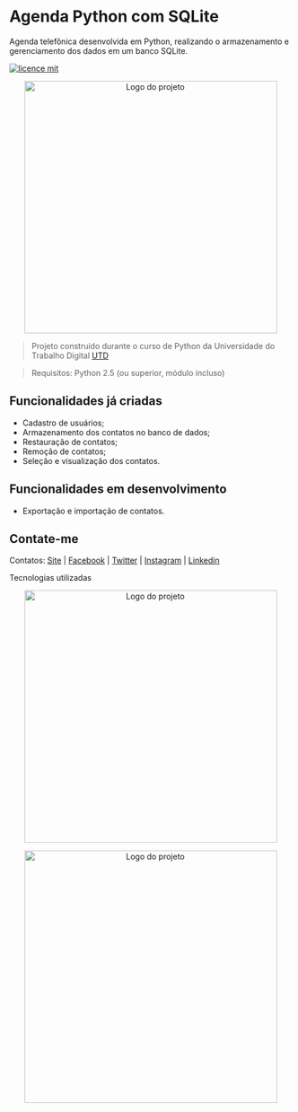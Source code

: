 # Agenda Python com SQLite

Agenda telefônica desenvolvida em Python, realizando o armazenamento e gerenciamento dos dados em um banco SQLite.

[![licence mit](https://img.shields.io/badge/licence-MIT-blue.svg)](https://github.com/natanasilva/natantube/blob/master/LICENSE)

<p align="center">
  <img alt="Logo do projeto" width="450px" src="https://play-lh.googleusercontent.com/Nkfssvv_KFyyWqFJMy-M3b3ozXKYbhfiFm91K6BPEFh4IwpOe6D-ssMMs_aOSf_evIh6=w412-h732-rw" />
</p>

> Projeto construido durante o curso de Python da Universidade do Trabalho Digital [UTD](https://www.cursosutd.inf.br/)

> Requisitos: Python 2.5 (ou superior, módulo incluso)

## Funcionalidades já criadas

- Cadastro de usuários;
- Armazenamento dos contatos no banco de dados;
- Restauração de contatos;
- Remoção de contatos;
- Seleção e visualização dos contatos.

## Funcionalidades em desenvolvimento

- Exportação e importação de contatos.

## Contate-me
Contatos: [Site](https://www.natanet.xyz) | [Facebook](https://www.fb.com/natanasilva) | [Twitter](https://www.twitter.com/natan_asilva) | [Instagram](https://www.instagram.com/natanasilva) | [Linkedin](https://www.linkedin.com/in/nataniel-de-aguiar-da-silva-a5574584/)

Tecnologias utilizadas

<p align="center">
  <img alt="Logo do projeto" width="450px" src="https://www.python.org/static/img/python-logo.png" />
</p>
<p align="center">
  <img alt="Logo do projeto" width="450px" src="https://www.sqlite.org/images/sqlite370_banner.gif" />
</p>



